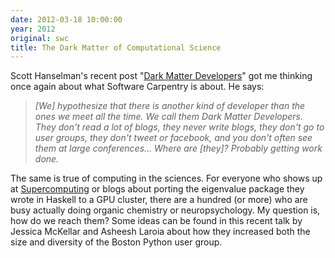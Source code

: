 ```yaml
---
date: 2012-03-18 10:00:00
year: 2012
original: swc
title: The Dark Matter of Computational Science
---
```

<p>Scott Hanselman's recent post "<a href="http://www.hanselman.com/blog/DarkMatterDevelopersTheUnseen99.aspx">Dark Matter Developers</a>" got me thinking once again about what Software Carpentry is about. He says:</p>
<blockquote><p><em>[We] hypothesize that there is another kind of developer than the ones we meet all the time. We call them Dark Matter Developers. They don't read a lot of blogs, they never write blogs, they don't go to user groups, they don't tweet or facebook, and you don't often see them at large conferences… Where are [they]? Probably getting work done.</em></p></blockquote>
<p>The same is true of computing in the sciences. For everyone who shows up at <a href="http://www.supercomp.org/">Supercomputing</a> or blogs about porting the eigenvalue package they wrote in Haskell to a GPU cluster, there are a hundred (or more) who are busy actually doing organic chemistry or neuropsychology. My question is, how do we reach them? Some ideas can be found in this recent talk by Jessica McKellar and Asheesh Laroia about how they increased both the size and diversity of the Boston Python user group.</p>
